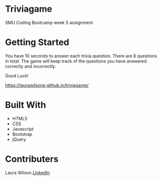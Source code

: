 # Triviagame

SMU Coding Bootcamp week 5 assignment

# Getting Started
You have 10 seconds to answer each trivia question. There are 8 questions in total. The game will keep track of the questions you have answered correctly and incorrectly. 

Good Luck!

https://laurawilsone.github.io/triviagame/

# Built With
- HTML5
- CSS
- Javascript
- Bootstrap
- jQuery

# Contributers
Laura Wilson [LinkedIn](www.linkedin.com/in/laura-wilson-03b266148)
